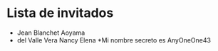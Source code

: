 # Lista de invitados
+ Jean Blanchet Aoyama
+ del Valle Vera Nancy Elena
    *Mi nombre secreto es AnyOneOne43
    


